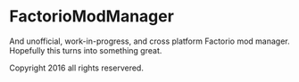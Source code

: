 # FactorioModManager
And unofficial, work-in-progress, and cross platform Factorio mod manager. Hopefully this turns into something great.

Copyright 2016 all rights reservered.
